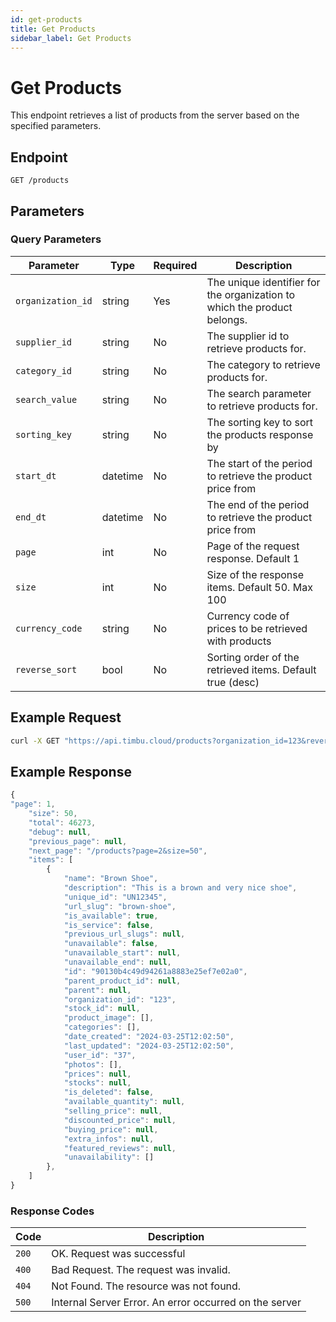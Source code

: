 ```yaml
---
id: get-products
title: Get Products
sidebar_label: Get Products
---
```


# Get Products

This endpoint retrieves a list of products from the server based on the specified parameters.

## Endpoint

`GET /products`

## Parameters

### Query Parameters

| Parameter        | Type   | Required | Description                      |
|------------------|--------|----------|----------------------------------|
| `organization_id`| string | Yes      | The unique identifier for the organization to which the product belongs. |
| `supplier_id`    | string | No       | The supplier id to retrieve products for.      |
| `category_id`          | string | No       | The category to retrieve products for. |
| `search_value`          | string | No       | The search parameter to retrieve products for. |
| `sorting_key`          | string | No       | The sorting key to sort the products response by |
| `start_dt`          | datetime | No       | The start of the period to retrieve the product price from |
| `end_dt`          | datetime | No       | The end of the period to retrieve the product price from |
| `page`          | int | No       | Page of the request response. Default 1|
| `size`          | int | No       | Size of the response items. Default 50. Max 100 |
| `currency_code`          | string | No       | Currency code of prices to be retrieved with products |
| `reverse_sort`          | bool | No       | Sorting order of the retrieved items. Default true (desc) |



## Example Request

```bash
curl -X GET "https://api.timbu.cloud/products?organization_id=123&reverse_sort=false&page=2&size=10" 
```


## Example Response

```jsx title="response"
{
"page": 1,
    "size": 50,
    "total": 46273,
    "debug": null,
    "previous_page": null,
    "next_page": "/products?page=2&size=50",
    "items": [
        {
            "name": "Brown Shoe",
            "description": "This is a brown and very nice shoe",
            "unique_id": "UN12345",
            "url_slug": "brown-shoe",
            "is_available": true,
            "is_service": false,
            "previous_url_slugs": null,
            "unavailable": false,
            "unavailable_start": null,
            "unavailable_end": null,
            "id": "90130b4c49d94261a8883e25ef7e02a0",
            "parent_product_id": null,
            "parent": null,
            "organization_id": "123",
            "stock_id": null,
            "product_image": [],
            "categories": [],
            "date_created": "2024-03-25T12:02:50",
            "last_updated": "2024-03-25T12:02:50",
            "user_id": "37",
            "photos": [],
            "prices": null,
            "stocks": null,
            "is_deleted": false,
            "available_quantity": null,
            "selling_price": null,
            "discounted_price": null,
            "buying_price": null,
            "extra_infos": null,
            "featured_reviews": null,
            "unavailability": []
        },
    ]
}
```


### Response Codes

| Code        | Description   | 
|------------------|--------|
| `200`| OK. Request was successful |
| `400`    | Bad Request. The request was invalid. |
| `404`          | Not Found. The resource was not found. | 
| `500`          | Internal Server Error. An error occurred on the server | 